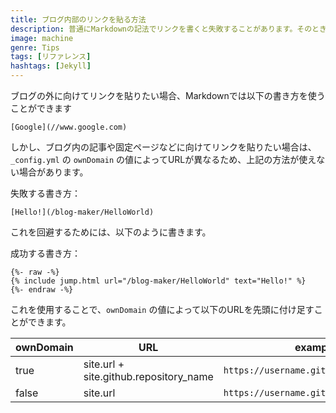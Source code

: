 ```yaml
---
title: ブログ内部のリンクを貼る方法
description: 普通にMarkdownの記法でリンクを書くと失敗することがあります。そのときの対処法
image: machine
genre: Tips
tags: [リファレンス]
hashtags: [Jekyll]
---
```


ブログの外に向けてリンクを貼りたい場合、Markdownでは以下の書き方を使うことができます

```
[Google](//www.google.com)
```

しかし、ブログ内の記事や固定ページなどに向けてリンクを貼りたい場合は、
`_config.yml` の `ownDomain` の値によってURLが異なるため、上記の方法が使えない場合があります。

失敗する書き方：
```
[Hello!](/blog-maker/HelloWorld)
```

これを回避するためには、以下のように書きます。

成功する書き方：
```
{%- raw -%}
{% include jump.html url="/blog-maker/HelloWorld" text="Hello!" %}
{%- endraw -%}
```

これを使用することで、`ownDomain` の値によって以下のURLを先頭に付け足すことができます。

|ownDomain|URL|example|
|-|-|-|
|true|site.url + site.github.repository_name|`https://username.github.io/reponame/`|
|false|site.url|`https://username.github.io/`|
